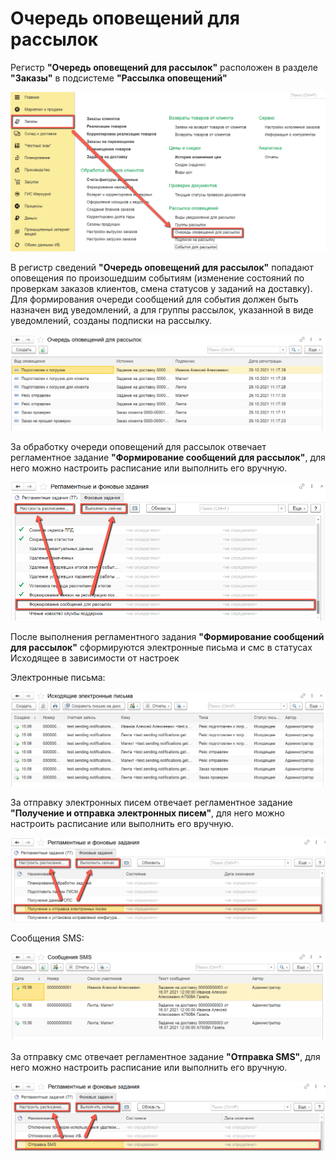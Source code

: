 # Очередь оповещений для рассылок

Регистр **"Очередь оповещений для рассылок"** расположен в разделе **"Заказы"** в подсистеме **"Рассылка оповещений"**

[![1][1]][1]

В регистр сведений **"Очередь оповещений для рассылок"** попадают оповещения по произошедшим событиям (изменение состояний по проверкам заказов клиентов, смена статусов у заданий на доставку). Для формирования очереди сообщений для события должен быть назначен вид уведомлений, а для группы рассылок, указанной в виде уведомлений, созданы подписки на рассылку.

[![2][2]][2]

За обработку очереди оповещений для рассылок отвечает регламентное задание **"Формирование сообщений для рассылок"**, для него можно настроить расписание или выполнить его вручную.

[![3][3]][3]

После выполнения регламентного задания **"Формирование сообщений для рассылок"** сформируются электронные письма и смс в статусах Исходящее в зависимости от настроек

Электронные письма:

[![4][4]][4]

За отправку электронных писем отвечает регламентное задание **"Получение и отправка электронных писем"**, для него можно настроить расписание или выполнить его вручную.

[![5][5]][5]

Сообщения SMS:

[![6][6]][6]

За отправку смс отвечает регламентное задание **"Отправка SMS"**, для него можно настроить расписание или выполнить его вручную.

[![7][7]][7]

[1]: NotificationQueueForMailings.assets/1.png
[2]: NotificationQueueForMailings.assets/2.png
[3]: NotificationQueueForMailings.assets/3.png
[4]: NotificationQueueForMailings.assets/4.png
[5]: NotificationQueueForMailings.assets/5.png
[6]: NotificationQueueForMailings.assets/6.png
[7]: NotificationQueueForMailings.assets/7.png
